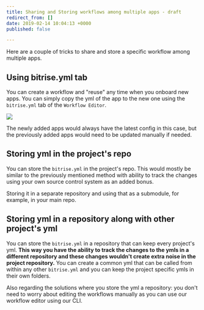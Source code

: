 ```yaml
---
title: Sharing and Storing workflows among multiple apps - draft
redirect_from: []
date: 2019-02-14 10:04:13 +0000
published: false

---
```

Here are a couple of tricks to share and store a specific workflow among multiple apps.

## Using bitrise.yml tab

You can create a workflow and "reuse" any time when you onboard new apps. You can simply copy the yml of the app to the new one using the `bitrise.yml` tab of the `Workflow Editor`.

![](/img/bitrise-yml.png)

The newly added apps would always have the latest config in this case, but the previously added apps would need to be updated manually if needed.

## Storing yml in the project's repo

You can store the `bitrise.yml` in the project's repo. This would mostly be similar to the previously mentioned method with ability to track the changes using your own source control system as an added bonus.

Storing it in a separate repository and using that as a submodule, for example, in your main repo.

## Storing yml in a repository along with other project's yml

You can store the `bitrise.yml` in a repository that can keep every project's yml. **This way you have the ability to track the changes to the ymls in a different repository and these changes wouldn't create extra noise in the project repository.** You can create a common yml that can be called from within any other `bitrise.yml` and you can keep the project specific ymls in their own folders.

Also regarding the solutions where you store the yml a repository: you don't need to worry about editing the workflows manually as you can use our workflow editor using our CLI.